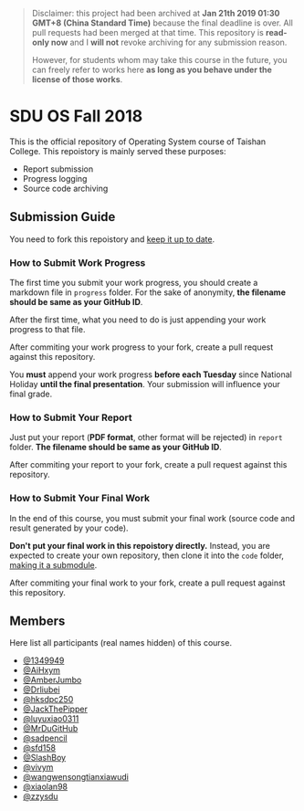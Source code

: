 > Disclaimer: this project had been archived at **Jan 21th 2019 01:30 GMT+8 (China Standard Time)** because the final deadline is over. All pull requests had been merged at that time. This repository is **read-only now** and I **will not** revoke archiving for any submission reason. 
>
> However, for students whom may take this course in the future, you can freely refer to works here **as long as you behave under the license of those works**.

# SDU OS Fall 2018

This is the official repository of Operating System course of Taishan College. This repoistory is mainly served these purposes:

* Report submission
* Progress logging
* Source code archiving

## Submission Guide

You need to fork this repoistory and [keep it up to date](https://help.github.com/articles/syncing-a-fork/).

### How to Submit Work Progress

The first time you submit your work progress, you should create a markdown file in `progress` folder. For the sake of anonymity, **the filename should be same as your GitHub ID**. 

After the first time, what you need to do is just appending your work progress to that file.

After commiting your work progress to your fork, create a pull request against this repository.

You **must** append your work progress **before each Tuesday** since National Holiday **until the final presentation**. Your submission will influence your final grade.

### How to Submit Your Report

Just put your report (**PDF format**, other format will be rejected) in `report` folder. **The filename should be same as your GitHub ID**.

After commiting your report to your fork, create a pull request against this repository.

### How to Submit Your Final Work

In the end of this course, you must submit your final work (source code and result generated by your code).

**Don't put your final work in this repoistory directly.** Instead, you are expected to create your own repository, then clone it into the `code` folder, [making it a submodule](https://git-scm.com/book/zh/v1/Git-%E5%B7%A5%E5%85%B7-%E5%AD%90%E6%A8%A1%E5%9D%97).

After commiting your final work to your fork, create a pull request against this repository.

## Members

Here list all participants (real names hidden) of this course.

* [@1349949](https://github.com/1349949)
* [@AiHxym](https://github.com/AiHxym)
* [@AmberJumbo](https://github.com/AmberJumbo)
* [@Drliubei](https://github.com/Drliubei)
* [@hksdpc250](https://github.com/hksdpc250)
* [@JackThePipper](https://github.com/JackThePipper)
* [@luyuxiao0311](https://github.com/luyuxiao0311)
* [@MrDuGitHub](https://github.com/MrDuGitHub)
* [@sadpencil](https://github.com/sadpencil)
* [@sfd158](https://github.com/sfd158)
* [@SlashBoy](https://github.com/SlashBoy)
* [@vivym](https://github.com/vivym)
* [@wangwensongtianxiawudi](https://github.com/wangwensongtianxiawudi)
* [@xiaolan98](https://github.com/xiaolan98)
* [@zzysdu](https://github.com/zzysdu)
